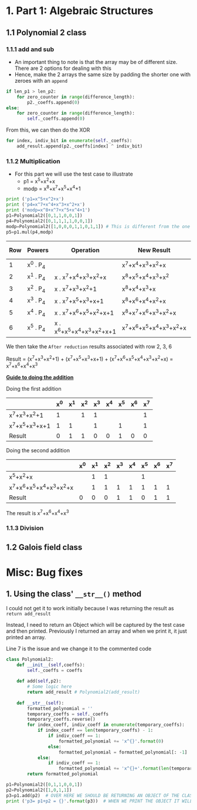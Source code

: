 # 1. Part 1: Algebraic Structures

## 1.1 Polynomial 2 class

### 1.1.1 add and sub

- An important thing to note is that the array may be of different size. There are 2 options for dealing with this
- Hence, make the 2 arrays the same size by padding the shorter one with zeroes with an `append`

```python
if len_p1 > len_p2:
    for zero_counter in range(difference_length):
        p2._coeffs.append(0)
else:
    for zero_counter in range(difference_length):
        self._coeffs.append(0)
```

From this, we can then do the XOR

```python
for index, indiv_bit in enumerate(self._coeffs):
    add_result.append(p2._coeffs[index] ^ indiv_bit)
```

### 1.1.2 Multiplication

- For this part we will use the test case to illustrate
  - p1 = x<sup>5</sup>+x<sup>2</sup>+x  
  - modp = x<sup>8</sup>+x<sup>7</sup>+x<sup>5</sup>+x<sup>4</sup>+1

```python
print ('p1=x^5+x^2+x')
print ('p4=x^7+x^4+x^3+x^2+x')
print ('modp=x^8+x^7+x^5+x^4+1')
p1=Polynomial2([0,1,1,0,0,1])
p4=Polynomial2([0,1,1,1,1,0,0,1])
modp=Polynomial2([1,0,0,0,1,1,0,1,1]) # This is different from the one provided in the notes 
p5=p1.mul(p4,modp)
```

| Row  | Powers                        | Operation                                                    | New Result                                                   | Reduction | After reduction (XOR)                                        |
| ---- | ----------------------------- | ------------------------------------------------------------ | ------------------------------------------------------------ | --------- | ------------------------------------------------------------ |
| 1    | x<sup>0</sup> . P<sub>4</sub> |                                                              | x<sup>7</sup>+x<sup>4</sup>+x<sup>3</sup>+x<sup>2</sup>+x    | N         |                                                              |
| 2    | x<sup>1</sup> . P<sub>4</sub> | x . x<sup>7</sup>+x<sup>4</sup>+x<sup>3</sup>+x<sup>2</sup>+x | x<sup>8</sup>+x<sup>5</sup>+x<sup>4</sup>+x<sup>3</sup>+x<sup>2</sup> | Y         | x<sup>7</sup>+x<sup>3</sup>+x<sup>2</sup>+1                  |
| 3    | x<sup>2</sup> . P<sub>4</sub> | x . x<sup>7</sup>+x<sup>3</sup>+x<sup>2</sup>+1              | x<sup>8</sup>+x<sup>4</sup>+x<sup>3</sup>+x                  | Y         | x<sup>7</sup>+x<sup>5</sup>+x<sup>3</sup>+x+1                |
| 4    | x<sup>3</sup> . P<sub>4</sub> | x . x<sup>7</sup>+x<sup>5</sup>+x<sup>3</sup>+x+1            | x<sup>8</sup>+x<sup>6</sup>+x<sup>4</sup>+x<sup>2</sup>+x    | Y         | x<sup>7</sup>+x<sup>6</sup>+x<sup>5</sup>+x<sup>2</sup>+x+1  |
| 5    | x<sup>4</sup> . P<sub>4</sub> | x . x<sup>7</sup>+x<sup>6</sup>+x<sup>5</sup>+x<sup>2</sup>+x+1 | x<sup>8</sup>+x<sup>7</sup>+x<sup>6</sup>+x<sup>3</sup>+x<sup>2</sup>+x | Y         | x<sup>6</sup>+x<sup>5</sup>+x<sup>4</sup>+x<sup>3</sup>+x<sup>2</sup>+x+1 |
| 6    | x<sup>5</sup> . P<sub>4</sub> | x . x<sup>6</sup>+x<sup>5</sup>+x<sup>4</sup>+x<sup>3</sup>+x<sup>2</sup>+x+1 | x<sup>7</sup>+x<sup>6</sup>+x<sup>5</sup>+x<sup>4</sup>+x<sup>3</sup>+x<sup>2</sup>+x | N         |                                                              |

We then take the `After reduction` results associated with row 2, 3, 6

Result = (x<sup>7</sup>+x<sup>3</sup>+x<sup>2</sup>+1) + (x<sup>7</sup>+x<sup>5</sup>+x<sup>3</sup>+x+1) + (x<sup>7</sup>+x<sup>6</sup>+x<sup>5</sup>+x<sup>4</sup>+x<sup>3</sup>+x<sup>2</sup>+x) = x<sup>7</sup>+x<sup>6</sup>+x<sup>4</sup>+x<sup>3</sup>

<u>**Guide to doing the addition**</u>

Doing the first addition

|                                               | x<sup>0</sup> | x<sup>1</sup> | x<sup>2</sup> | x<sup>3</sup> | x<sup>4</sup> | x<sup>5</sup> | x<sup>6</sup> | x<sup>7</sup> |
| --------------------------------------------- | ------------- | ------------- | ------------- | ------------- | ------------- | ------------- | ------------- | ------------- |
| x<sup>7</sup>+x<sup>3</sup>+x<sup>2</sup>+1   | 1             |               | 1             | 1             |               |               |               | 1             |
| x<sup>7</sup>+x<sup>5</sup>+x<sup>3</sup>+x+1 | 1             | 1             |               | 1             |               | 1             |               | 1             |
| Result                                        | 0             | 1             | 1             | 0             | 0             | 1             | 0             | 0             |

Doing the second addition

|                                                              | x<sup>0</sup> | x<sup>1</sup> | x<sup>2</sup> | x<sup>3</sup> | x<sup>4</sup> | x<sup>5</sup> | x<sup>6</sup> | x<sup>7</sup> |
| ------------------------------------------------------------ | ------------- | ------------- | ------------- | ------------- | ------------- | ------------- | ------------- | ------------- |
| x<sup>5</sup>+x<sup>2</sup>+x                                |               | 1             | 1             |               |               | 1             |               |               |
| x<sup>7</sup>+x<sup>6</sup>+x<sup>5</sup>+x<sup>4</sup>+x<sup>3</sup>+x<sup>2</sup>+x |               | 1             | 1             | 1             | 1             | 1             | 1             | 1             |
| Result                                                       | 0             | 0             | 0             | 1             | 1             | 0             | 1             | 1             |

The result is x<sup>7</sup>+x<sup>6</sup>+x<sup>4</sup>+x<sup>3</sup>

### 1.1.3 Division



## 1.2 Galois field class





# Misc: Bug fixes

## 1. Using the class' `__str__()` method

I could not get it to work initially because I was returning the result as `return add_result` 

Instead, I need to return an Object which will be captured by the test case and then printed. Previously I returned an array and when we print it, it just printed an array.

Line 7 is the issue and we change it to the commented code 

```python
class Polynomial2:
    def __init__(self,coeffs):
        self._coeffs = coeffs
        
    def add(self,p2):
        # Some logic here
        return add_result # Polynomial2(add_result) 
    
    def __str__(self):
        formatted_polynomial = ''
        temporary_coeffs = self._coeffs
        temporary_coeffs.reverse()
        for index_coeff, indiv_coeff in enumerate(temporary_coeffs):
            if index_coeff == len(temporary_coeffs) - 1:
                if indiv_coeff == 1:
                    formatted_polynomial += 'x^{}'.format(0)
                else:
                    formatted_polynomial = formatted_polynomial[: -1]
            else:
                if indiv_coeff == 1:
                    formatted_polynomial += 'x^{}+'.format(len(temporary_coeffs) - 1 - index_coeff)
        return formatted_polynomial

p1=Polynomial2([0,1,1,0,0,1])
p2=Polynomial2([1,0,1,1])
p3=p1.add(p2)  # OVER HERE WE SHOULD BE RETURNING AN OBJECT OF THE CLASS
print ('p3= p1+p2 = {}'.format(p3))  # WHEN WE PRINT THE OBJECT IT WILL PRINT THE STRING RETURNED FROM THE __str()__ METHOD
```

